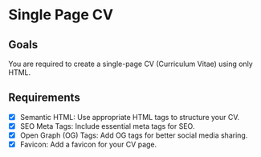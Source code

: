 # Single Page CV

## Goals

You are required to create a single-page CV (Curriculum Vitae) using only HTML.

## Requirements

- [x] Semantic HTML: Use appropriate HTML tags to structure your CV.
- [x] SEO Meta Tags: Include essential meta tags for SEO.
- [x] Open Graph (OG) Tags: Add OG tags for better social media sharing.
- [x] Favicon: Add a favicon for your CV page.
